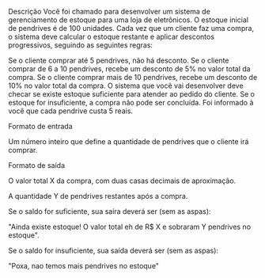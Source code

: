 Descrição
Você foi chamado para desenvolver um sistema de gerenciamento de estoque para uma loja de eletrônicos. O estoque inicial de pendrives é de 100 unidades. Cada vez que um cliente faz uma compra, o sistema deve calcular o estoque restante e aplicar descontos progressivos, seguindo as seguintes regras:

Se o cliente comprar até 5 pendrives, não há desconto.
Se o cliente comprar de 6 a 10 pendrives, recebe um desconto de 5% no valor total da compra.
Se o cliente comprar mais de 10 pendrives, recebe um desconto de 10% no valor total da compra.
O sistema que você vai desenvolver deve checar se existe estoque suficiente para atender ao pedido do cliente. Se o estoque for insuficiente, a compra não pode ser concluída. Foi informado à você que cada pendrive custa 5 reais.



Formato de entrada

Um número inteiro que define a quantidade de pendrives que o cliente irá comprar.

Formato de saída

O valor total X da compra, com duas casas decimais de aproximação.

A quantidade Y de pendrives restantes após a compra.

Se o saldo for suficiente, sua saíra deverá ser (sem as aspas):

"Ainda existe estoque! O valor total eh de R$ X e sobraram Y pendrives no estoque".

Se o saldo for insuficiente, sua saída deverá ser (sem as aspas):

"Poxa, nao temos mais pendrives no estoque"
